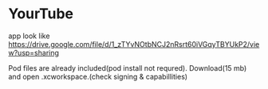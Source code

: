 # YourTube
 
app look like
https://drive.google.com/file/d/1_zTYvNOtbNCJ2nRsrt60iVGqyTBYUkP2/view?usp=sharing


Pod files are already included(pod install not requred).
Download(15 mb) and open .xcworkspace.(check signing & capabillities)
